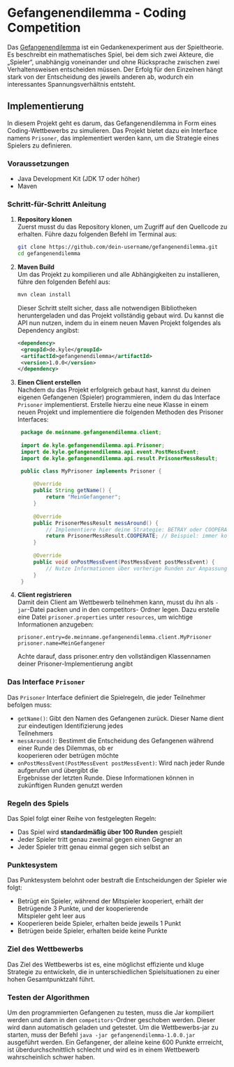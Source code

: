 # Gefangenendilemma - Coding Competition

Das [Gefangenendilemma](https://de.wikipedia.org/wiki/Gefangenendilemma) ist ein Gedankenexperiment aus der Spieltheorie. Es beschreibt ein mathematisches Spiel,
bei dem sich zwei Akteure, die „Spieler“, unabhängig voneinander und ohne Rücksprache zwischen zwei  
Verhaltensweisen entscheiden müssen. Der Erfolg für den Einzelnen hängt stark von der Entscheidung des 
jeweils anderen ab, wodurch ein interessantes Spannungsverhältnis entsteht.

## Implementierung

In diesem Projekt geht es darum, das Gefangenendilemma in Form eines Coding-Wettbewerbs zu simulieren. Das
Projekt bietet dazu ein Interface namens `Prisoner`, das implementiert werden kann, um die Strategie eines Spielers
zu definieren.

### Voraussetzungen

* Java Development Kit (JDK 17 oder höher)
* Maven

### Schritt-für-Schritt Anleitung

1. **Repository klonen**  
   Zuerst musst du das Repository klonen, um Zugriff auf den Quellcode zu erhalten. Führe dazu folgenden Befehl
   im Terminal aus:

   ```sh
   git clone https://github.com/dein-username/gefangenendilemma.git
   cd gefangenendilemma
   ```

2. **Maven Build**  
   Um das Projekt zu kompilieren und alle Abhängigkeiten zu installieren, führe den folgenden Befehl aus:
   ```sh
   mvn clean install
   ```
   Dieser Schritt stellt sicher, dass alle notwendigen Bibliotheken heruntergeladen und das Projekt vollständig gebaut
   wird. Du kannst die API nun nutzen, indem du in einem neuen Maven Projekt folgendes als Dependency angibst:
   ```xml
   <dependency>
    <groupId>de.kyle</groupId>
    <artifactId>gefangenendilemma</artifactId>
    <version>1.0.0</version>
   </dependency>
   ```
   
3. **Einen Client erstellen**  
   Nachdem du das Projekt erfolgreich gebaut hast, kannst du deinen eigenen Gefangenen (Spieler) programmieren,
   indem du das Interface `Prisoner` implementierst. Erstelle hierzu eine neue Klasse in einem neuen Projekt und
   implementiere die folgenden Methoden des Prisoner Interfaces:
   ```java
    package de.meinname.gefangenendilemma.client;
    
    import de.kyle.gefangenendilemma.api.Prisoner;
    import de.kyle.gefangenendilemma.api.event.PostMessEvent;
    import de.kyle.gefangenendilemma.api.result.PrisonerMessResult;

    public class MyPrisoner implements Prisoner {
    
        @Override
        public String getName() {
            return "MeinGefangener";
        }
    
        @Override
        public PrisonerMessResult messAround() {
            // Implementiere hier deine Strategie: BETRAY oder COOPERATE
            return PrisonerMessResult.COOPERATE; // Beispiel: immer kooperieren
        }
    
        @Override
        public void onPostMessEvent(PostMessEvent postMessEvent) {
            // Nutze Informationen über vorherige Runden zur Anpassung deiner Strategie
        }
    }
   ```
   
4. **Client registrieren**  
   Damit dein Client am Wettbewerb teilnehmen kann, musst du ihn als `-jar`-Datei packen und in den competitors-
   Ordner legen. Dazu erstelle eine Datei `prisoner.properties` unter `resources`, um wichtige Informationen anzugeben:
   ```properties
   prisoner.entry=de.meinname.gefangenendilemma.client.MyPrisoner
   prisoner.name=MeinGefangener
   ```
   Achte darauf, dass prisoner.entry den vollständigen Klassennamen deiner Prisoner-Implementierung angibt

### Das Interface `Prisoner`
Das `Prisoner` Interface definiert die Spielregeln, die jeder Teilnehmer befolgen muss:  
* `getName()`: Gibt den Namen des Gefangenen zurück. Dieser Name dient zur eindeutigen Identifizierung jedes   
  Teilnehmers
* `messAround()`: Bestimmt die Entscheidung des Gefangenen während einer Runde des Dilemmas, ob er  
  kooperieren oder betrügen möchte
* `onPostMessEvent(PostMessEvent postMessEvent)`: Wird nach jeder Runde aufgerufen und übergibt die  
  Ergebnisse der letzten Runde. Diese Informationen können in zukünftigen Runden genutzt werden

### Regeln des Spiels
Das Spiel folgt einer Reihe von festgelegten Regeln:
* Das Spiel wird **standardmäßig über 100 Runden** gespielt
* Jeder Spieler tritt genau zweimal gegen einen Gegner an
* Jeder Spieler tritt genau einmal gegen sich selbst an

### Punktesystem
Das Punktesystem belohnt oder bestraft die Entscheidungen der Spieler wie folgt:
* Betrügt ein Spieler, während der Mitspieler kooperiert, erhält der Betrügende 3 Punkte, und der kooperierende  
  Mitspieler geht leer aus
* Kooperieren beide Spieler, erhalten beide jeweils 1 Punkt
* Betrügen beide Spieler, erhalten beide keine Punkte

### Ziel des Wettbewerbs
Das Ziel des Wettbewerbs ist es, eine möglichst effiziente und kluge Strategie zu entwickeln, die in unterschiedlichen Spielsituationen zu einer hohen Gesamtpunktzahl führt.


### Testen der Algorithmen
Um den programmierten Gefangenen zu testen, muss die Jar kompiliert werden und dann in den `competitors`-Ordner
geschoben werden. Dieser wird dann automatisch geladen und getestet. Um die Wettbewerbs-jar zu starten, muss der Befehl
`java -jar gefangenendilemma-1.0.0.jar` ausgeführt werden. Ein Gefangener, der alleine keine 600 Punkte errreicht, ist 
überdurchschnittlich schlecht und wird es in einem Wettbewerb wahrscheinlich schwer haben.